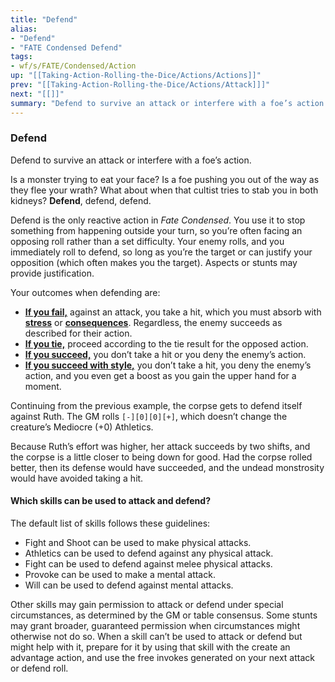 ```yaml
---
title: "Defend"
alias:
- "Defend"
- "FATE Condensed Defend"
tags:
- wf/s/FATE/Condensed/Action
up: "[[Taking-Action-Rolling-the-Dice/Actions/Actions]]"
prev: "[[Taking-Action-Rolling-the-Dice/Actions/Attack]]]"
next: "[[]]"
summary: "Defend to survive an attack or interfere with a foe’s action."
---
```

### Defend

Defend to survive an attack or interfere with a foe’s action.

Is a monster trying to eat your face? Is a foe pushing you out of the way as they flee your wrath? What about when that cultist tries to stab you in both kidneys? **Defend**, defend, defend.

Defend is the only reactive action in _Fate Condensed_. You use it to stop something from happening outside your turn, so you’re often facing an opposing roll rather than a set difficulty. Your enemy rolls, and you immediately roll to defend, so long as you’re the target or can justify your opposition (which often makes you the target). Aspects or stunts may provide justification.

Your outcomes when defending are:

- **[If you fail,](../Outcomes/Failure.md)** against an attack, you take a hit, which you must absorb with **[stress](../../Challenges-Conflicts-and-Contests/Conflicts/Taking-Harm/Stress.md)** or **[consequences](../../Challenges-Conflicts-and-Contests/Conflicts/Taking-Harm/Consequences.md)**. Regardless, the enemy succeeds as described for their action.
- **[If you tie,](../Outcomes/Tie.md)** proceed according to the tie result for the opposed action.
- **[If you succeed,](../Outcomes/Success.md)** you don’t take a hit or you deny the enemy’s action.
- **[If you succeed with style,](../Outcomes/Success-with-Style.md)** you don’t take a hit, you deny the enemy’s action, and you even get a boost as you gain the upper hand for a moment.

Continuing from the previous example, the corpse gets to defend itself against Ruth. The GM rolls `[-][0][0][+]`, which doesn’t change the creature’s Mediocre (+0) Athletics.

Because Ruth’s effort was higher, her attack succeeds by two shifts, and the corpse is a little closer to being down for good. Had the corpse rolled better, then its defense would have succeeded, and the undead monstrosity would have avoided taking a hit.

#### Which skills can be used to attack and defend?

The default list of skills follows these guidelines:

- Fight and Shoot can be used to make physical attacks.
- Athletics can be used to defend against any physical attack.
- Fight can be used to defend against melee physical attacks.
- Provoke can be used to make a mental attack.
- Will can be used to defend against mental attacks.

Other skills may gain permission to attack or defend under special circumstances, as determined by the GM or table consensus. Some stunts may grant broader, guaranteed permission when circumstances might otherwise not do so. When a skill can’t be used to attack or defend but might help with it, prepare for it by using that skill with the create an advantage action, and use the free invokes generated on your next attack or defend roll.